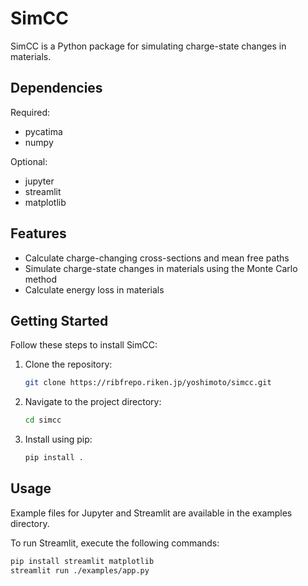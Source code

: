 # SimCC
SimCC is a Python package for simulating charge-state changes in materials.

## Dependencies

Required:
- pycatima
- numpy

Optional:
- jupyter
- streamlit
- matplotlib

## Features
- Calculate charge-changing cross-sections and mean free paths
- Simulate charge-state changes in materials using the Monte Carlo method
- Calculate energy loss in materials

## Getting Started
Follow these steps to install SimCC:

1. Clone the repository:
    ```sh
    git clone https://ribfrepo.riken.jp/yoshimoto/simcc.git
    ```
2. Navigate to the project directory:
    ```sh
    cd simcc
    ```
3. Install using pip:
    ```sh
    pip install .
    ```
## Usage

Example files for Jupyter and Streamlit are available in the examples directory.

To run Streamlit, execute the following commands:

```sh
pip install streamlit matplotlib
streamlit run ./examples/app.py
```
